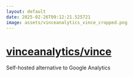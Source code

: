 ```yaml
---
layout: default
date: 2025-02-26T09:12:21.525721
image: assets/vinceanalytics_vince_cropped.png
---
```


# [vinceanalytics/vince](https://github.com/vinceanalytics/vince)

Self-hosted alternative to Google Analytics
